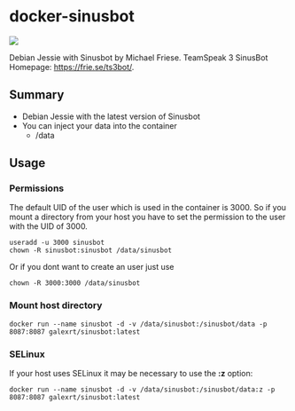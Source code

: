 # docker-sinusbot

[![](https://images.microbadger.com/badges/image/galexrt/sinusbot.svg)](https://microbadger.com/images/galexrt/sinusbot "Get your own image badge on microbadger.com")

Debian Jessie with Sinusbot by Michael Friese.
TeamSpeak 3 SinusBot Homepage: https://frie.se/ts3bot/.

## Summary
* Debian Jessie with the latest version of Sinusbot
* You can inject your data into the container
  * /data
  
## Usage
### Permissions
The default UID of the user which is used in the container is 3000.
So if you mount a directory from your host you have to set the permission to the user with the UID of 3000.
```
useradd -u 3000 sinusbot
chown -R sinusbot:sinusbot /data/sinusbot
```
Or if you dont want to create an user just use
```
chown -R 3000:3000 /data/sinusbot
```

### Mount host directory
```
docker run --name sinusbot -d -v /data/sinusbot:/sinusbot/data -p 8087:8087 galexrt/sinusbot:latest
```

### SELinux
If your host uses SELinux it may be necessary to use the **:z** option:
```
docker run --name sinusbot -d -v /data/sinusbot:/sinusbot/data:z -p 8087:8087 galexrt/sinusbot:latest
```
